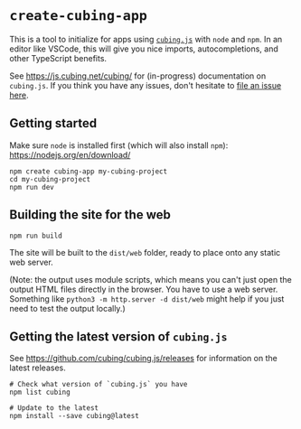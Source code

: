 # `create-cubing-app`

This is a tool to initialize for apps using [`cubing.js`](https://github.com/cubing/cubing.js) with `node` and `npm`. In an editor like VSCode, this will give you nice imports, autocompletions, and other TypeScript benefits.

See <https://js.cubing.net/cubing/> for (in-progress) documentation on `cubing.js`. If you think you have any issues, don't hesitate to [file an issue here](https://github.com/cubing/cubing.js/issues/new/choose).

## Getting started

Make sure `node` is installed first (which will also install `npm`): <https://nodejs.org/en/download/>

```shell
npm create cubing-app my-cubing-project
cd my-cubing-project
npm run dev
```

## Building the site for the web

```shell
npm run build
```

The site will be built to the `dist/web` folder, ready to place onto any static web server.

(Note: the output uses module scripts, which means you can't just open the output HTML files directly in the browser. You have to use a web server. Something like `python3 -m http.server -d dist/web` might help if you just need to test the output locally.)

## Getting the latest version of `cubing.js`

See <https://github.com/cubing/cubing.js/releases> for information on the latest releases.

```shell
# Check what version of `cubing.js` you have
npm list cubing

# Update to the latest
npm install --save cubing@latest
```
